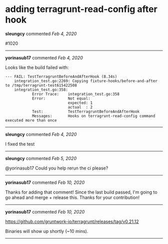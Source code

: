 # adding terragrunt-read-config after hook

**sleungcy** commented *Feb 4, 2020*

#1020
<br />
***


**yorinasub17** commented *Feb 4, 2020*

Looks like the build failed with:

```
--- FAIL: TestTerragruntBeforeAndAfterHook (8.34s)
    integration_test.go:2269: Copying fixture-hooks/before-and-after to /tmp/terragrunt-test615422508
    integration_test.go:358: 
        	Error Trace:	integration_test.go:358
        	Error:      	Not equal: 
        	            	expected: 1
        	            	actual  : 2
        	Test:       	TestTerragruntBeforeAndAfterHook
        	Messages:   	Hooks on terragrunt-read-config command executed more than once
```
***

**sleungcy** commented *Feb 4, 2020*

I fixed the test
***

**sleungcy** commented *Feb 5, 2020*

@yorinasub17 Could you help rerun the ci please?
***

**yorinasub17** commented *Feb 10, 2020*

Thanks for adding that comment! Since the last build passed, I'm going to go ahead and merge + release this. Thanks for your contribution!
***

**yorinasub17** commented *Feb 10, 2020*

https://github.com/gruntwork-io/terragrunt/releases/tag/v0.21.12

Binaries will show up shortly (~10 mins).
***

